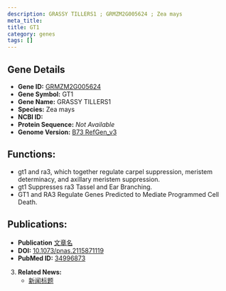 ```yaml
---
description: GRASSY TILLERS1 ; GRMZM2G005624 ; Zea mays
meta_title:
title: GT1
category: genes
tags: []
---
```


## Gene Details
- **Gene ID:**	[GRMZM2G005624](https://www.maizegdb.org/gene_center/gene/GRMZM2G005624)
- **Gene Symbol:** GT1
- **Gene Name:** GRASSY TILLERS1
- **Species:** Zea mays
- **NCBI ID:** [  ]()
- **Protein Sequence:** *Not Available*
- **Genome Version:** [B73 RefGen_v3](https://www.maizegdb.org/genome/assembly/Zm-B73-REFERENCE-NAM-5.0)

## Functions:
   - gt1 and ra3, which together regulate carpel suppression, meristem determinacy, and axillary meristem suppression.
   - gt1 Suppresses ra3 Tassel and Ear Branching.
   - GT1 and RA3 Regulate Genes Predicted to Mediate Programmed Cell Death.

## Publications:
   - **Publication** [文章名](https://www.pnas.org/doi/full/10.1073/pnas.2115871119)
   - **DOI:** [10.1073/pnas.2115871119](https://www.pnas.org/doi/full/10.1073/pnas.2115871119)
   - **PubMed ID:** [34996873](https://pubmed.ncbi.nlm.nih.gov/34996873/)

3. **Related News:**
   - [新闻标题](https://mp.weixin.qq.com/s?__biz=Mzg3MDEwNDEyMg==&mid=2247523618&idx=1&sn=15700373dd729a59fb1a4a6eb7ea0911&chksm=ce903077f9e7b96163cccaaa43b9a3a6c459323f4877472489bc1c68524935e006ab749d198a&scene=27#wechat_redirect)
